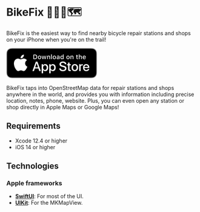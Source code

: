 # BikeFix 🚴‍♀️📍🗺

BikeFix is the easiest way to find nearby bicycle repair stations and shops on your iPhone when you're on the trail!

[![Download on the App Store](media/app-store-badge.svg)](https://apps.apple.com/us/app/id1481291926)

BikeFix taps into OpenStreetMap data for repair stations and shops anywhere in the world, and provides you with information including precise location, notes, phone, website. Plus, you can even open any station or shop directly in Apple Maps or Google Maps!

## Requirements

* Xcode 12.4 or higher
* iOS 14 or higher

## Technologies

### Apple frameworks

* **[SwiftUI](https://developer.apple.com/xcode/swiftui/)**: For most of the UI.
* **[UIKit](https://developer.apple.com/documentation/uikit)**: For the MKMapView.
